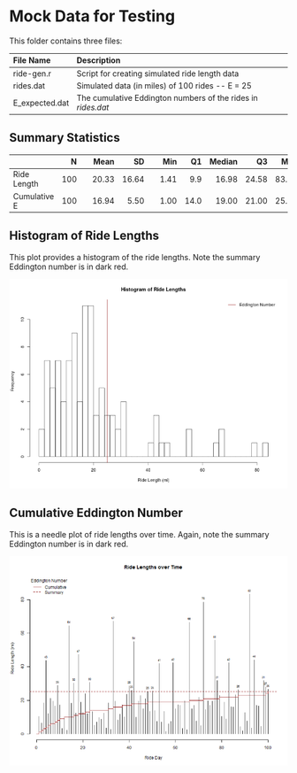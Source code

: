 Mock Data for Testing
=====================

This folder contains three files:

| File Name       | Description                                                 |
|:----------------|:------------------------------------------------------------|
| ride-gen.r      | Script for creating simulated ride length data             |
| rides.dat       | Simulated data (in miles) of 100 rides -- E = 25            |
| E\_expected.dat | The cumulative Eddington numbers of the rides in *rides.dat*|

## Summary Statistics

|             |   N|   |  Mean|    SD|   |  Min|   Q1| Median|    Q3|   Max|
|:------------|---:|:--|-----:|-----:|:--|----:|----:|------:|-----:|-----:|
|Ride Length  | 100|   | 20.33| 16.64|   | 1.41|  9.9|  16.98| 24.58| 83.27|
|Cumulative E | 100|   | 16.94|  5.50|   | 1.00| 14.0|  19.00| 21.00| 25.00|

## Histogram of Ride Lengths

This plot provides a histogram of the ride lengths. Note the summary Eddington
number is in dark red.

![histogram](hist.png)

## Cumulative Eddington Number

This is a needle plot of ride lengths over time. Again, note the 
summary Eddington number is in dark red.

![needleplot](needle.png)
